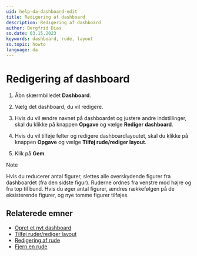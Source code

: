 ```yaml
---
uid: help-da-dashboard-edit
title: Redigering af dashboard
description: Redigering af dashboard
author: Bergfrid Dias
so.date: 03.15.2023
keywords: dashboard, rude, layout
so.topic: howto
language: da
---
```


# Redigering af dashboard

1. Åbn skærmbilledet **Dashboard**.

2. Vælg det dashboard, du vil redigere.

3. Hvis du vil ændre navnet på dashboardet og justere andre indstillinger, skal du klikke på knappen **Opgave** og vælge **Rediger dashboard**.

4. Hvis du vil tilføje felter og redigere dashboardlayoutet, skal du klikke på knappen **Opgave** og vælge **Tilføj rude/rediger layout**.

5. Klik på **Gem**.

> [!NOTE]
> Hvis du reducerer antal figurer, slettes alle overskydende figurer fra dashboardet (fra den sidste figur). Ruderne ordnes fra venstre mod højre og fra top til bund. Hvis du øger antal figurer, ændres rækkefølgen på de eksisterende figurer, og nye tomme figurer tilføjes.

## Relaterede emner

* [Opret et nyt dashboard][1]
* [Tilføj ruder/rediger layout][2]
* [Redigering af rude][3]
* [Fjern en rude][4]

<!-- Referenced links -->
[1]: create.md
[2]: add-tile.md
[3]: edit-tile.md
[4]: remove-tile.md

<!-- Referenced images -->
